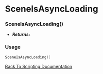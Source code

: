 # SceneIsAsyncLoading

### SceneIsAsyncLoading()
- ***Returns:*** 

### Usage

```Lua
SceneIsAsyncLoading()
```


[Back To Scripting Documentation](../README.md)
